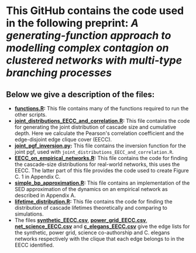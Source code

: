 # This GitHub contains the code used in the following preprint: *A generating-function approach to modelling complex contagion on clustered networks with multi-type branching processes*

## Below we give a description of the files:

- **[functions.R](https://github.com/leahkeating/MTBP_clustered_networks_distributions/blob/main/functions.R):** This file contains many of the functions required to run the other scripts.
- **[joint_distributions_EECC_and_correlation.R](https://github.com/leahkeating/MTBP_clustered_networks_distributions/blob/main/joint_distributions_EECC_and_correlation.R):** This file contains the code for generating the joint distribution of cascade size and cumulative depth. Here we calculate the Pearson's correlation coefficient and the edge-disjoint edge clique cover (EECC).
- **[joint_pgf_inversion.py](https://github.com/leahkeating/MTBP_clustered_networks_distributions/blob/main/joint_pgf_inversion.py):** This file contains the inversion function for the joint pgf, used with ``joint_distributions_EECC_and_correlation.R``. 
- **[EECC_on_empirical_networks.R](https://github.com/leahkeating/MTBP_clustered_networks_distributions/blob/main/EECC_on_empirical_networks.R):** This file contains the code for finding the cascade-size distributions for real-world networks, this uses the EECC. The latter part of this file provides the code used to create Figure C. 1 in Appendix C.
- **[simple_bp_approximation.R](https://github.com/leahkeating/MTBP_clustered_networks_distributions/blob/main/simple_bp_approximation.R):** This file contains an implementation of the SED approximation of the dynamics on an empirical network as described in Appendix A.
- **[lifetime_distribution.R](https://github.com/leahkeating/MTBP_clustered_networks_distributions/blob/main/lifetime_distribution.R):** This file contains the code for finding the distribution of cascade lifetimes theoretically and comparing to simulations.
- The files **[synthetic_EECC.csv](https://github.com/leahkeating/MTBP_clustered_networks_distributions/blob/main/synthetic_EECC.csv)**, **[power_grid_EECC.csv](https://github.com/leahkeating/MTBP_clustered_networks_distributions/blob/main/power_grid_EECC.csv)**, **[net_science_EECC.csv](https://github.com/leahkeating/MTBP_clustered_networks_distributions/blob/main/net_science_EECC.csv)** and **[c_elegans_EECC.csv](https://github.com/leahkeating/MTBP_clustered_networks_distributions/blob/main/c_elegans_EECC.csv)** give the edge lists for the synthetic, power grid, science co-authorship and C. elegans networks respectively with the clique that each edge belongs to in the EECC identified.
